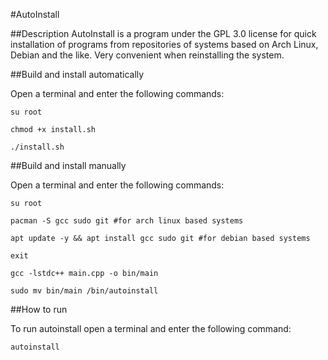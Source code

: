 #AutoInstall

##Description
AutoInstall is a program under the GPL 3.0 license for quick installation of programs from repositories of systems based on Arch Linux, Debian and the like. Very convenient when reinstalling the system.

##Build and install automatically

Open a terminal and enter the following commands:

`su root`

`chmod +x install.sh`

`./install.sh`


##Build and install manually

Open a terminal and enter the following commands:

`su root`

`pacman -S gcc sudo git #for arch linux based systems`

`apt update -y && apt install gcc sudo git #for debian based systems`

`exit`

`gcc -lstdc++ main.cpp -o bin/main`

`sudo mv bin/main /bin/autoinstall`


##How to run

To run autoinstall open a terminal and enter the following command:

`autoinstall`
